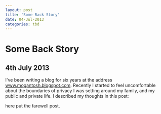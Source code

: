 ```yaml
---
layout: post
title: 'Some Back Story'
date: 04-Jul-2013
categories: tbd
---
```


# Some Back Story

## 4th July 2013

I've been writing a blog for six years at the address www.mogantosh.blogspot.com. Recently I started to feel uncomfortable about the boundaries of privacy I was setting around my family,   and my public and private life. I described my thoughts in this post:

 

here put the farewell post.
